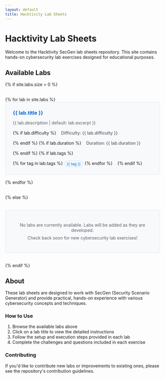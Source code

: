 ```yaml
---
layout: default
title: Hacktivity Lab Sheets
---
```


# Hacktivity Lab Sheets

Welcome to the Hacktivity SecGen lab sheets repository. This site contains hands-on cybersecurity lab exercises designed for educational purposes.

## Available Labs

{% if site.labs.size > 0 %}
<div class="lab-list">
  {% for lab in site.labs %}
  <div class="lab-item">
    <h3><a href="{{ lab.url | relative_url }}">{{ lab.title }}</a></h3>
    <p class="lab-description">{{ lab.description | default: lab.excerpt }}</p>
    <div class="lab-meta">
      {% if lab.difficulty %}
        <span class="difficulty">Difficulty: {{ lab.difficulty }}</span>
      {% endif %}
      {% if lab.duration %}
        <span class="duration">Duration: {{ lab.duration }}</span>
      {% endif %}
      {% if lab.tags %}
        <div class="tags">
          {% for tag in lab.tags %}
            <span class="tag">{{ tag }}</span>
          {% endfor %}
        </div>
      {% endif %}
    </div>
  </div>
  {% endfor %}
</div>
{% else %}
<div class="no-labs">
  <p>No labs are currently available. Labs will be added as they are developed.</p>
  <p>Check back soon for new cybersecurity lab exercises!</p>
</div>
{% endif %}

## About

These lab sheets are designed to work with SecGen (Security Scenario Generator) and provide practical, hands-on experience with various cybersecurity concepts and techniques.

### How to Use

1. Browse the available labs above
2. Click on a lab title to view the detailed instructions
3. Follow the setup and execution steps provided in each lab
4. Complete the challenges and questions included in each exercise

### Contributing

If you'd like to contribute new labs or improvements to existing ones, please see the repository's contribution guidelines.

<style>
.lab-list {
  margin: 2rem 0;
}

.lab-item {
  border: 1px solid #e1e4e8;
  border-radius: 6px;
  padding: 1.5rem;
  margin-bottom: 1rem;
  background-color: #f8f9fa;
}

.lab-item h3 {
  margin-top: 0;
  margin-bottom: 0.5rem;
}

.lab-item h3 a {
  text-decoration: none;
  color: #0366d6;
}

.lab-item h3 a:hover {
  text-decoration: underline;
}

.lab-description {
  margin-bottom: 1rem;
  color: #586069;
}

.lab-meta {
  display: flex;
  flex-wrap: wrap;
  gap: 1rem;
  font-size: 0.875rem;
}

.difficulty, .duration {
  color: #586069;
  font-weight: 500;
}

.tags {
  display: flex;
  gap: 0.25rem;
}

.tag {
  background-color: #f1f8ff;
  color: #0366d6;
  padding: 0.125rem 0.5rem;
  border-radius: 12px;
  font-size: 0.75rem;
  border: 1px solid #c8e1ff;
}

.no-labs {
  text-align: center;
  padding: 2rem;
  background-color: #f8f9fa;
  border: 1px solid #e1e4e8;
  border-radius: 6px;
  margin: 2rem 0;
}

.no-labs p {
  margin: 0.5rem 0;
  color: #586069;
}
</style>